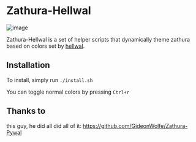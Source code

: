 # Zathura-Hellwal

![image](https://github.com/user-attachments/assets/b2e055b6-bcd3-4b8a-b1ea-ecdbc48e27e2)

Zathura-Hellwal is a set of helper scripts that dynamically theme zathura based on colors set by [hellwal](https://github.com/danihek/hellwal).

## Installation

To install, simply run `./install.sh`

You can toggle normal colors by pressing `Ctrl+r`

## Thanks to

this guy, he did all did all of it:
https://github.com/GideonWolfe/Zathura-Pywal
